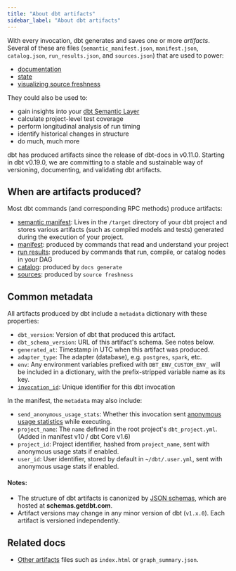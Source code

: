 ```yaml
---
title: "About dbt artifacts"
sidebar_label: "About dbt artifacts"
---
```


With every invocation, dbt generates and saves one or more *artifacts*. Several of these are <Term id="json" /> files (`semantic_manifest.json`, `manifest.json`, `catalog.json`, `run_results.json`, and `sources.json`) that are used to power:

- [documentation](/docs/collaborate/documentation)
- [state](/reference/node-selection/syntax#about-node-selection)
- [visualizing source freshness](/docs/build/sources#snapshotting-source-data-freshness)

They could also be used to:

- gain insights into your [dbt Semantic Layer](/docs/use-dbt-semantic-layer/dbt-sl)
- calculate project-level test coverage
- perform longitudinal analysis of run timing
- identify historical changes in <Term id="table" /> structure
- do much, much more

dbt has produced artifacts since the release of dbt-docs in v0.11.0. Starting in dbt v0.19.0, we are committing to a stable and sustainable way of versioning, documenting, and validating dbt artifacts.

## When are artifacts produced?

Most dbt commands (and corresponding RPC methods) produce artifacts:
- [semantic manifest](/docs/dbt-cloud-apis/sl-manifest): Lives in the `/target` directory of your dbt project and stores various artifacts (such as compiled models and tests) generated during the execution of your project.
- [manifest](/reference/artifacts/manifest-json): produced by commands that read and understand your project
- [run results](/reference/artifacts/run-results-json): produced by commands that run, compile, or catalog nodes in your DAG
- [catalog](catalog-json): produced by `docs generate`
- [sources](/reference/artifacts/sources-json): produced by `source freshness`

## Common metadata

All artifacts produced by dbt include a `metadata` dictionary with these properties:

- `dbt_version`: Version of dbt that produced this artifact.
- `dbt_schema_version`: URL of this artifact's schema. See notes below.
- `generated_at`: Timestamp in UTC when this artifact was produced.
- `adapter_type`: The adapter (database), e.g. `postgres`, `spark`, etc.
- `env`: Any environment variables prefixed with `DBT_ENV_CUSTOM_ENV_` will be included in a dictionary, with the prefix-stripped variable name as its key.
- [`invocation_id`](/reference/dbt-jinja-functions/invocation_id): Unique identifier for this dbt invocation

In the manifest, the `metadata` may also include:
- `send_anonymous_usage_stats`: Whether this invocation sent [anonymous usage statistics](/reference/global-configs/usage-stats) while executing.
- `project_name`: The `name` defined in the root project's `dbt_project.yml`. (Added in manifest v10 / dbt Core v1.6)
- `project_id`: Project identifier, hashed from `project_name`, sent with anonymous usage stats if enabled.
- `user_id`: User identifier, stored by default in `~/dbt/.user.yml`, sent with anonymous usage stats if enabled.

#### Notes:
- The structure of dbt artifacts is canonized by [JSON schemas](https://json-schema.org/), which are hosted at **schemas.getdbt.com**.
- Artifact versions may change in any minor version of dbt (`v1.x.0`). Each artifact is versioned independently.

## Related docs
- [Other artifacts](/reference/artifacts/other-artifacts) files such as `index.html` or `graph_summary.json`.
